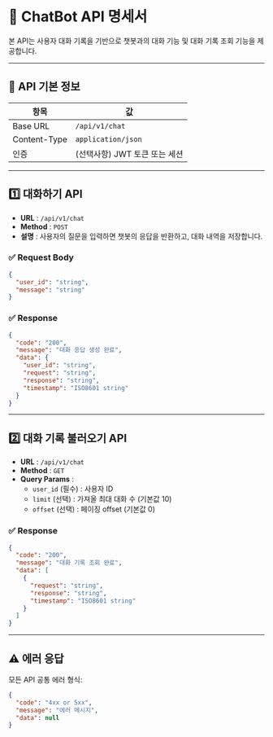 
# 📝 ChatBot API 명세서

본 API는 사용자 대화 기록을 기반으로 챗봇과의 대화 기능 및 대화 기록 조회 기능을 제공합니다.

---

## 📌 API 기본 정보

| 항목 | 값 |
|-------|-------|
| Base URL | `/api/v1/chat` |
| Content-Type | `application/json` |
| 인증 | (선택사항) JWT 토큰 또는 세션 |

---

## 1️⃣ **대화하기 API**

- **URL** : `/api/v1/chat`
- **Method** : `POST`
- **설명** : 사용자의 질문을 입력하면 챗봇의 응답을 반환하고, 대화 내역을 저장합니다.

### ✅ Request Body
```json
{
  "user_id": "string",         
  "message": "string"          
}
```

### ✅ Response
```json
{
  "code": "200",
  "message": "대화 응답 생성 완료",
  "data": {
    "user_id": "string",
    "request": "string",
    "response": "string",
    "timestamp": "ISO8601 string"
  }
}
```

---

## 2️⃣ **대화 기록 불러오기 API**

- **URL** : `/api/v1/chat`
- **Method** : `GET`
- **Query Params** :
  - `user_id` (필수) : 사용자 ID
  - `limit` (선택) : 가져올 최대 대화 수 (기본값 10)
  - `offset` (선택) : 페이징 offset (기본값 0)

### ✅ Response
```json
{
  "code": "200",
  "message": "대화 기록 조회 완료",
  "data": [
    {
      "request": "string",
      "response": "string",
      "timestamp": "ISO8601 string"
    }
  ]
}
```

---

## ⚠️ **에러 응답**
모든 API 공통 에러 형식:
```json
{
  "code": "4xx or 5xx",
  "message": "에러 메시지",
  "data": null
}
```

